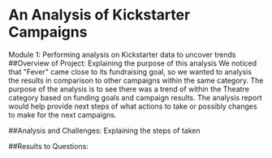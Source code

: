 # An Analysis of Kickstarter Campaigns
Module 1: Performing analysis on Kickstarter data to uncover trends
##Overview of Project: Explaining the purpose of this analysis 
We noticed that "Fever" came close to its fundraising goal, so we wanted to analysis the results in comparison to other campaigns within the same category.  The purpose of the analysis is to see there was a trend of within the Theatre category based on funding goals and campaign results.  The analysis report would help provide next steps of what actions to take or possibly changes to make for the next campaigns. 

##Analysis and Challenges: Explaining the steps of taken

##Results to Questions: 
